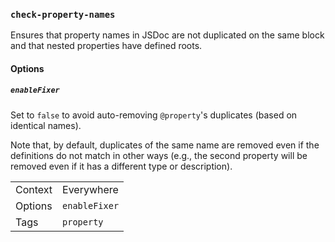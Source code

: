 ### `check-property-names`

Ensures that property names in JSDoc are not duplicated on the same block
and that nested properties have defined roots.

#### Options

##### `enableFixer`

Set to `false` to avoid auto-removing `@property`'s duplicates (based on
identical names).

Note that, by default, duplicates of the same name are removed even if
the definitions do not match in other ways (e.g., the second property will
be removed even if it has a different type or description).

|||
|---|---|
|Context|Everywhere|
|Options|`enableFixer`|
|Tags|`property`|

<!-- assertions checkPropertyNames -->
